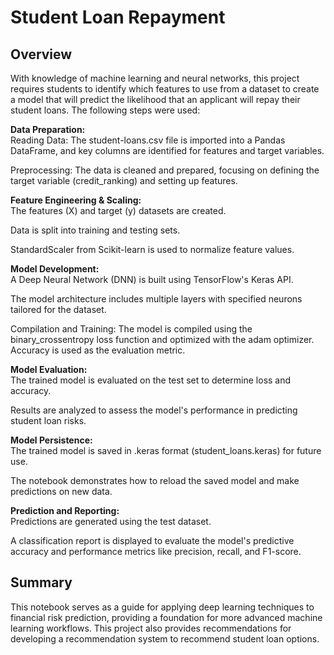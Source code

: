 # **Student Loan Repayment**

## **Overview**

With knowledge of machine learning and neural networks, this project requires students to identify which features to use from a dataset to create a model that will predict the likelihood that an applicant will repay their student loans. The following steps were used:

**Data Preparation:** <br>
Reading Data: The student-loans.csv file is imported into a Pandas DataFrame, and key columns are identified for features and target variables.
    
Preprocessing: The data is cleaned and prepared, focusing on defining the target variable (credit_ranking) and setting up features.

**Feature Engineering & Scaling:** <br>
The features (X) and target (y) datasets are created.
    
Data is split into training and testing sets.
    
StandardScaler from Scikit-learn is used to normalize feature values.

**Model Development:** <br>
A Deep Neural Network (DNN) is built using TensorFlow's Keras API.
    
The model architecture includes multiple layers with specified neurons tailored for the dataset.

Compilation and Training: The model is compiled using the binary_crossentropy loss function and optimized with the adam optimizer. Accuracy is used as the evaluation metric.

**Model Evaluation:** <br>
The trained model is evaluated on the test set to determine loss and accuracy.

Results are analyzed to assess the model's performance in predicting student loan risks.

**Model Persistence:** <br>
The trained model is saved in .keras format (student_loans.keras) for future use.

The notebook demonstrates how to reload the saved model and make predictions on new data.

**Prediction and Reporting:** <br>
Predictions are generated using the test dataset.

A classification report is displayed to evaluate the model's predictive accuracy and performance metrics like precision, recall, and F1-score. <br>
        
## **Summary** <br>
This notebook serves as a guide for applying deep learning techniques to financial risk prediction, providing a foundation for more advanced machine learning workflows. This project also provides recommendations for developing a recommendation system to recommend student loan options.